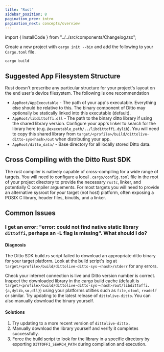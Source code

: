 ```yaml
---
title: "Rust"
sidebar_position: 8
pagination_prev: intro
pagination_next: concepts/overview
---
```


import { InstallCode } from "../../src/components/Changelog.tsx";

Create a new project with `cargo init --bin` and add the following to your `Cargo.toml` file.

<InstallCode framework="rustsdk" />

```console
cargo build
```

## Suggested App Filesystem Structure

Rust doesn't prescribe any particular structure for your project's layout on the end user's device filesystem. The following is one recommendation

* `AppRoot/AppExecutable` - The path of your app's executable. Everything else should be relative to this. The binary component of Ditto may optionally be statically linked into this executable (default).
* `AppRoot/libdittoffi.dll` -  The path to the binary ditto library if using the shared library version. Configure your app's linker to search for the library here (e.g. `@executable_path/../libdittoffi.dylib`). You will need to copy this shared library from `target/<profile>/build/dittolive-ditto-sys<hash>/out` when distributing your app.
* `AppRoot/ditto_data/` - Base directory for all locally stored Ditto data.


## Cross Compiling with the Ditto Rust SDK

The rust compiler is natively capable of cross-compiling for a wide range of targets. You will need to configure a local `.cargo/config.toml` file in the root of your project directory to provide the necessary `rustc`, linker, and potentially C compiler arguements. For most targets you will need to provide an alternative sysroot for your target (not host) platform, often exposing a POSIX C library, header files, binutils, and a linker.

## Common Issues

### I get an error: "error: could not find native static library `dittoffi`, perhaps an -L flag is missing". What should I do?

#### Diagnosis
The Ditto SDK build.rs script failed to download an appropriate ditto binary for your target platform.  Look at the build script's log at `target/<profile>/build/dittolive-ditto-sys-<hash>/stderr` for any errors.

Check your internet connection is live and Ditto version number is correct. Inspect the downloaded library in the cargo build cache (default is `target/<profile>/build/dittolive-ditto-sys-<hash>/out/libdittoffi.{a,dylib,so,dll}`) using your platforms utilties such as `file`, `otool`, `readelf` or similar. Try updating to the latest release of `dittolive-ditto`. You can also manually download the binary yourself.


#### Solutions

1. Try updating to a more recent version of `dittolive-ditto` .
2. Manually download the library yourself and verify it completes successfully.
3. Force the build script to look for the library in a specific directory by exporting `DITTOFFI_SEARCH_PATH` during compilation and execution.
